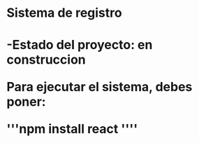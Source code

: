 <h1> Sistema de registro <h1>

-Estado del proyecto: en construccion

Para ejecutar el sistema, debes poner:

'''npm  install react ''''

